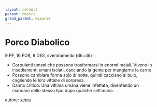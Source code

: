 ```yaml
---
layout: default
parent: Mostri
grand_parent: Risorse
---
```


# Porco Diabolico
9 PF, 16 FOR, 8 DES, sventramento (d6+d6)
- Corpulenti umani che possono trasformarsi in enormi maiali. Vivono in insediamenti umani isolati, cacciando la gente per mangiarne la carne.
- Possono cambiare forma solo di notte, quindi cacciano al buio, cogliendo le loro vittime di sorpresa.
- Danno critico: Una vittima umana viene infettata, diventando un mannaro dello stesso tipo dopo qualche settimana.

autore: [xenio](https://xenioinabottle.blogspot.com)
